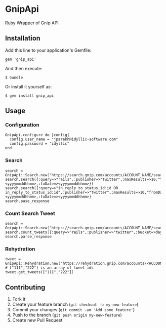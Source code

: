 # GnipApi

Ruby Wrapper of Gnip API

## Installation

Add this line to your application's Gemfile:

    gem 'gnip_api'

And then execute:

    $ bundle

Or install it yourself as:

    $ gem install gnip_api

## Usage

### Configuration

    GnipApi.configure do |config|
      config.user_name = "jparekh@idyllic-software.com"
      config.password = "idyllic"
    end

### Search
    search = GnipApi::Search.new("https://search.gnip.com/accounts/ACCOUNT_NAME/search/prod.json")
    search.search({:query=>"rails",:publisher=>"twitter",:maxResults=>10,"fromDate=><yyyymmddhhmm>,:toDate=><yyyymmddhhmm>})
    search.search({:query=>"in_reply_to_status_id:id OR in_reply_to_status_id:id",:publisher=>"twitter",:maxResults=>10,"fromDate=><yyyymmddhhmm>,:toDate=><yyyymmddhhmm>}
    search.pase_response

### Count Search Tweet    
    search = GnipApi::Search.new("https://search.gnip.com/accounts/ACCOUNT_NAME/search/prod/counts.json")
    search.count_tweets({:query=>"rails",:publisher=>"twitter",:bucket=>day)
    search.parse_response

### Rehydration
    tweet = GnipApi::Rehydration.new("https://rehydration.gnip.com/accounts/<ACCOUNT_NAME>/publishers/<PUBLISHER>/rehydration/activities.json")
    # ["111","222"] is an array of tweet ids 
    tweet.get_tweets(["111","222"])

## Contributing

1. Fork it
2. Create your feature branch (`git checkout -b my-new-feature`)
3. Commit your changes (`git commit -am 'Add some feature'`)
4. Push to the branch (`git push origin my-new-feature`)
5. Create new Pull Request
